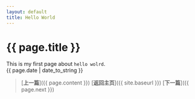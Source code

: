 ```yaml
---
layout: default  
title: Hello World  
---
```


# {{ page.title }}
This is my first page about `hello wolrd`.  
{{ page.date | date_to_string }}  

> [**上一篇**]({{ page.content }}) [**返回主页**]({{ site.baseurl }}) [**下一篇**]({{ page.next }})  
